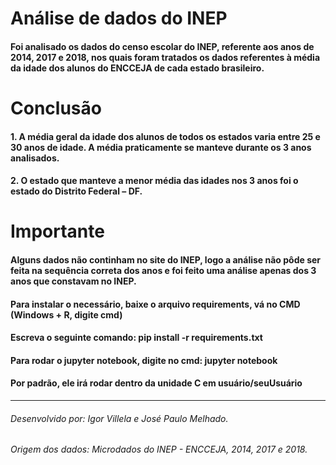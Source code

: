 # **Análise de dados do INEP**
#### Foi analisado os dados do censo escolar do INEP, referente aos anos de 2014, 2017 e 2018, nos quais foram tratados os dados referentes à média da idade dos alunos do ENCCEJA de cada estado brasileiro.
# **Conclusão**
#### 1.	A média geral da idade dos alunos de todos os estados varia entre 25 e 30 anos de idade. A média praticamente se manteve durante os 3 anos analisados.
#### 2.	O estado que manteve a menor média das idades nos 3 anos foi o estado do Distrito Federal – DF.
# **Importante**
#### Alguns dados não continham no site do INEP, logo a análise não pôde ser feita na sequência correta dos anos e foi feito uma análise apenas dos 3 anos que constavam no INEP.
#### Para instalar o necessário, baixe o arquivo requirements, vá no CMD (Windows + R, digite cmd)
#### Escreva o seguinte comando: pip install -r requirements.txt
#### Para rodar o jupyter notebook, digite no cmd: jupyter notebook
#### Por padrão, ele irá rodar dentro da unidade C em usuário/seuUsuário
_____________________________________________________________________________________________________________________________________________________
###### Desenvolvido por: Igor Villela e José Paulo Melhado.
###### Origem dos dados: Microdados do INEP - ENCCEJA, 2014, 2017 e 2018. 

